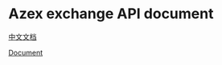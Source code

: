 # Azex exchange API document

[中文文档](https://azexio.github.io/APIDocument/?file=001-%E7%AE%80%E4%BD%93%E4%B8%AD%E6%96%87/000-%E5%A6%82%E4%BD%95%E4%BD%BF%E7%94%A8%E8%AF%A5%E6%96%87%E5%BA%93)

[Document](https://azexio.github.io/APIDocument/?file=002-English/000-How%20To%20Read%20This%20Document)
